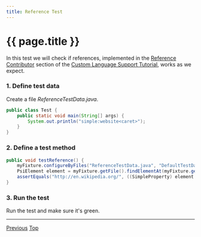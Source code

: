 ```yaml
---
title: Reference Test
---
```


<!--
INITIAL_SOURCE https://confluence.jetbrains.com/display/IntelliJIDEA/Reference+Test
-->

# {{ page.title }}

In this test we will check if references, implemented in the
[Reference Contributor](reference_contributor.html)
section of the
[Custom Language Support Tutorial](cls_tutorial.html),
works as we expect.

### 1. Define test data

Create a file *ReferenceTestData.java*.

```java
public class Test {
    public static void main(String[] args) {
        System.out.println("simple:website<caret>");
    }
}
```

### 2. Define a test method

```java
public void testReference() {
    myFixture.configureByFiles("ReferenceTestData.java", "DefaultTestData.simple");
    PsiElement element = myFixture.getFile().findElementAt(myFixture.getCaretOffset()).getParent();
    assertEquals("http://en.wikipedia.org/", ((SimpleProperty) element.getReferences()[0].resolve()).getValue());
}
```

### 3. Run the test

Run the test and make sure it's green.

-----

[Previous](commenter_test.html) [Top](writing_tests_for_plugins.html)





